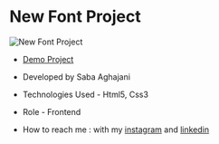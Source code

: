 # New Font Project
![New Font Project](https://github.com/Saba-Aghajani-developer/new-font-project/assets/135870519/d03a4a4b-5142-4c07-bb3a-610200a65044)

- [Demo Project](https://saba-aghajani-developer.github.io/new-font-project/)

- Developed by Saba Aghajani
  
- Technologies Used - Html5, Css3 

- Role - Frontend

- How to reach me : with my [instagram](https://instagram.com/saba_aghajani_web?igshid=ZGUzMzM3NWJiOQ==) and [linkedin](https://www.linkedin.com/in/saba-a-69b608208)

